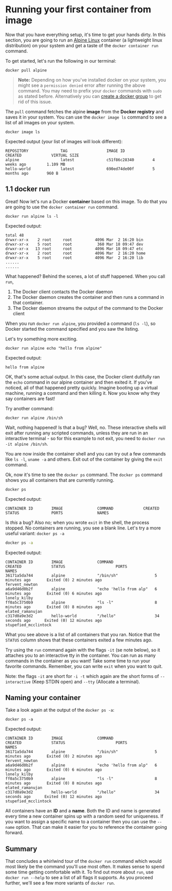 # Running your first container from image

Now that you have everything setup, it's time to get your hands dirty. In this section, you are going to run an [Alpine Linux](http://www.alpinelinux.org/) container (a lightweight linux distribution) on your system and get a taste of the `docker container run` command.

To get started, let's run the following in our terminal:

```
docker pull alpine
```

> **Note:** Depending on how you've installed docker on your system, you might see a `permission denied` error after running the above command. You may need to prefix your `docker` commands with `sudo` as stated before. Alternatively you can [create a docker group](https://docs.docker.com/engine/installation/linux/linux-postinstall/) to get rid of this issue.

The `pull` command fetches the alpine **image** from the **Docker registry** and saves it in your system. You can use the `docker image ls` command to see a list of all images on your system.

```
docker image ls
```

Expected output (your list of images will look different):

```
REPOSITORY              TAG                 IMAGE ID            CREATED             VIRTUAL SIZE
alpine                  latest              c51f86c28340        4 weeks ago         1.109 MB
hello-world             latest              690ed74de00f        5 months ago        960 B
```

## 1.1 docker run

Great! Now let's run a Docker **container** based on this image. To do that you are going to use the `docker container run` command.

```
docker run alpine ls -l
```

Expected output:

```
total 48
drwxr-xr-x    2 root     root          4096 Mar  2 16:20 bin
drwxr-xr-x    5 root     root           360 Mar 18 09:47 dev
drwxr-xr-x   13 root     root          4096 Mar 18 09:47 etc
drwxr-xr-x    2 root     root          4096 Mar  2 16:20 home
drwxr-xr-x    5 root     root          4096 Mar  2 16:20 lib
......
......
```

What happened? Behind the scenes, a lot of stuff happened. When you call `run`,

1. The Docker client contacts the Docker daemon
2. The Docker daemon creates the container and then runs a command in that container.
3. The Docker daemon streams the output of the command to the Docker client

When you run `docker run alpine`, you provided a command (`ls -l`), so Docker started the command specified and you saw the listing.

Let's try something more exciting.

```
docker run alpine echo "hello from alpine"
```

Expected output:

```
hello from alpine
```

OK, that's some actual output. In this case, the Docker client dutifully ran the `echo` command in our alpine container and then exited it. If you've noticed, all of that happened pretty quickly. Imagine booting up a virtual machine, running a command and then killing it. Now you know why they say containers are fast!

Try another command:

```
docker run alpine /bin/sh
```

Wait, nothing happened! Is that a bug? Well, no. These interactive shells will exit after running any scripted commands, unless they are run in an interactive terminal - so for this example to not exit, you need to `docker run -it alpine /bin/sh`.

You are now inside the container shell and you can try out a few commands like `ls -l`, `uname -a` and others. Exit out of the container by giving the `exit` command.

Ok, now it's time to see the `docker ps` command. The `docker ps` command shows you all containers that are currently running.

```
docker ps
```

Expected output:

```
CONTAINER ID        IMAGE               COMMAND             CREATED             STATUS              PORTS               NAMES
```

Is _this_ a bug? Also no; when you wrote `exit` in the shell, the process stopped. No containers are running, you see a blank line. Let's try a more useful variant: `docker ps -a`

```bash
docker ps -a
```

Expected output:

```
CONTAINER ID        IMAGE               COMMAND                  CREATED             STATUS                      PORTS               NAMES
36171a5da744        alpine              "/bin/sh"                5 minutes ago       Exited (0) 2 minutes ago                        fervent_newton
a6a9d46d0b2f        alpine              "echo 'hello from alp"   6 minutes ago       Exited (0) 6 minutes ago                        lonely_kilby
ff0a5c3750b9        alpine              "ls -l"                  8 minutes ago       Exited (0) 8 minutes ago                        elated_ramanujan
c317d0a9e3d2        hello-world         "/hello"                 34 seconds ago      Exited (0) 12 minutes ago                       stupefied_mcclintock
```

What you see above is a list of all containers that you ran. Notice that the `STATUS` column shows that these containers exited a few minutes ago.

Try using the `run` command again with the flags `-it` (se note below), so it attaches you to an interactive tty in the container. You can run as many commands in the container as you want! Take some time to run your favorite commands. Remember, you can write `exit` when you want to quit.

Note: the flags `-it` are short for `-i -t` which again are the short forms of `--interactive` (Keep STDIN open) and `--tty` (Allocate a terminal).

## Naming your container

Take a look again at the output of the `docker ps -a`:

```
docker ps -a
```

Expected output:

```
CONTAINER ID        IMAGE               COMMAND                  CREATED             STATUS                      PORTS               NAMES
36171a5da744        alpine              "/bin/sh"                5 minutes ago       Exited (0) 2 minutes ago                        fervent_newton
a6a9d46d0b2f        alpine              "echo 'hello from alp"   6 minutes ago       Exited (0) 6 minutes ago                        lonely_kilby
ff0a5c3750b9        alpine              "ls -l"                  8 minutes ago       Exited (0) 8 minutes ago                        elated_ramanujan
c317d0a9e3d2        hello-world         "/hello"                 34 seconds ago      Exited (0) 12 minutes ago                       stupefied_mcclintock
```

All containers have an **ID** and a **name**. Both the ID and name is generated every time a new container spins up with a random seed for uniqueness.
If you want to assign a specific name to a container then you can use the `--name` option. That can make it easier for you to reference the container going forward.

## Summary

That concludes a whirlwind tour of the `docker run` command which would most likely be the command you'll use most often. It makes sense to spend some time getting comfortable with it. To find out more about `run`, use `docker run --help` to see a list of all flags it supports. As you proceed further, we'll see a few more variants of `docker run`.
